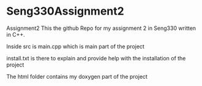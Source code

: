# Seng330Assignment2
Assignment2
This the github Repo for my assignment 2 in Seng330 written in C++.


Inside src is main.cpp which is main part of the project

install.txt is there to explain and provide help with the installation of the project

The html folder contains my doxygen part of the project
